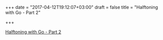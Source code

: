 +++
date = "2017-04-12T19:12:07+03:00"
draft = false
title = "Halftoning with Go - Part 2"

+++

<p><a href="https://maxhalford.github.io/blog/halftoning-2">Halftoning with Go - Part 2</a></p>
